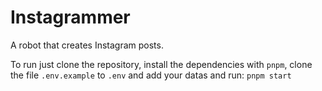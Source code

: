 # Instagrammer

A robot that creates Instagram posts.

To run just clone the repository, install the dependencies with `pnpm`, clone the file `.env.example` to `.env` and add your datas and run: `pnpm start`
